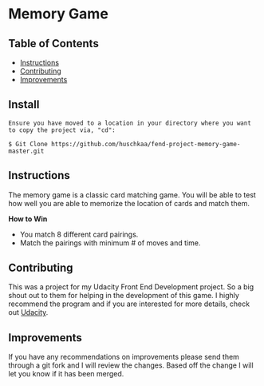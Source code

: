 # Memory Game

## Table of Contents

* [Instructions](#instructions)
* [Contributing](#contributing)
* [Improvements](#improvements)

## Install
```
Ensure you have moved to a location in your directory where you want to copy the project via, "cd":

$ Git Clone https://github.com/huschkaa/fend-project-memory-game-master.git
```
## Instructions

The memory game is a classic card matching game. You will be able to test how well you are able to memorize the location of cards and match them.

**How to Win**
* You match 8 different card pairings.
* Match the pairings with minimum # of moves and time.

## Contributing

This was a project for my Udacity Front End Development project. So a big shout out to them for helping in the development of this game. I highly recommend the program and if you are interested for more details, check out [Udacity](https://www.udacity.com/course/front-end-web-developer-nanodegree--nd001).

## Improvements
If you have any recommendations on improvements please send them through a git fork and I will review the changes. Based off the change I will let you know if it has been merged.

